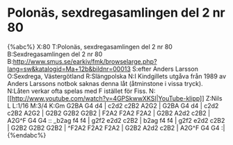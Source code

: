 # Polonäs, sexdregasamlingen del 2 nr 80

{%abc%}
X:80
T:Polonäs, sexdregasamlingen del 2 nr 80
B:Sexdregasamlingen del 2 nr 80
B:http://www.smus.se/earkiv/fmk/browselarge.php?lang=sw&katalogid=Ma+12b&bildnr=00013
S:efter Anders Larsson
O:Sexdrega, Västergötland
R:Slängpolska
N:I Kindgillets utgåva från 1989 av Anders Larssons notbok saknas denna låt (åtminstone i vissa tryck).
N:Låten verkar ofta spelas med F istället för Fiss.
N:[[http://www.youtube.com/watch?v=4GPSkwwXKSI|YouTube-klipp]]
Z:Nils L
L:1/16
M:3/4
K:Gm
G2BA  G4   d4   | c2d2  c2B2 A2G2 | G2BA G4   d4   | c2d2  c2B2 A2G2  |
G2B2  G2B2 G2B2 | F2A2  F2A2 F2A2 | G2B2 A2d2 c2B2 | A2G^F G4   G4   ::
_b2ag f4   f4   | g2f2  e2d2 c2B2 | b2ag f4   f4   | g2f2  e2d2 c2B2  |
G2B2  G2B2 G2B2 | ^F2A2 F2A2 F2A2 | G2B2 A2d2 c2B2 | A2G^F G4   G4   :|
{%endabc%}
